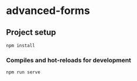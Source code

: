 # advanced-forms

## Project setup
```
npm install
```

### Compiles and hot-reloads for development
```
npm run serve
```


